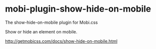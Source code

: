 # mobi-plugin-show-hide-on-mobile

The show-hide-on-mobile plugin for Mobi.css

Show or hide an element on mobile.

http://getmobicss.com/docs/show-hide-on-mobile.html
